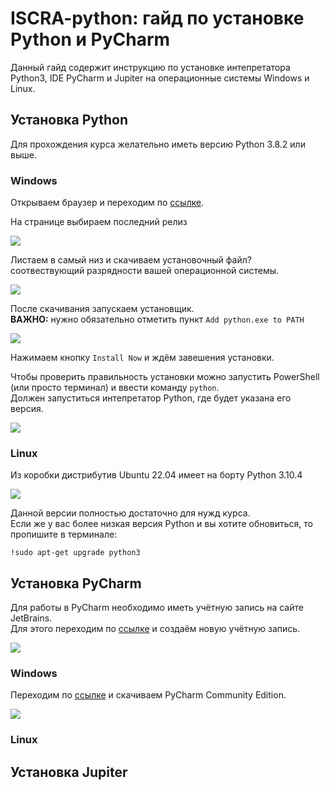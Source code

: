 # ISCRA-python: гайд по установке Python и PyCharm

Данный гайд содержит инструкцию по установке интепретатора Python3, IDE PyCharm и Jupiter на операционные системы Windows и Linux. 

## Установка Python

Для прохождения курса желательно иметь версию Python 3.8.2 или выше.

### Windows
Открываем браузер и переходим по [ссылке](https://www.python.org/).

На странице выбираем последний релиз

![](https://github.com/N0ktis/ISCRA-python/blob/main/img/1.png)

Листаем в самый низ и скачиваем установочный файл? соотвествующий разрядности вашей операционной системы.

![](https://github.com/N0ktis/ISCRA-python/blob/main/img/2.png)

После скачивания запускаем установщик.  
**ВАЖНО:** нужно обязательно отметить пункт `Add python.exe to PATH`

![](https://github.com/N0ktis/ISCRA-python/blob/main/img/3.png)

Нажимаем кнопку `Install Now` и ждём завешения установки.

Чтобы проверить правильность установки можно запустить PowerShell (или просто терминал) и ввести команду `python`.  
Должен запуститься интепретатор Python, где будет указана его версия.

![](https://github.com/N0ktis/ISCRA-python/blob/main/img/4.png)

### Linux

Из коробки дистрибутив Ubuntu 22.04 имеет на борту Python 3.10.4

![](https://github.com/N0ktis/ISCRA-python/blob/main/img/8.png)

Данной версии полностью достаточно для нужд курса.  
Если же у вас более низкая версия Python и вы хотите обновиться, то пропишите в терминале:

```
!sudo apt-get upgrade python3
```
## Установка PyCharm

Для работы в PyCharm необходимо иметь учётную запись на сайте JetBrains.  
Для этого переходим по [ссылке](https://account.jetbrains.com/login) и создаём новую учётную запись.

![](https://github.com/N0ktis/ISCRA-python/blob/main/img/5.png)

### Windows

Переходим по [ссылке](https://www.jetbrains.com/pycharm/download/#section=windows) и скачиваем PyCharm Community Edition.

![](https://github.com/N0ktis/ISCRA-python/blob/main/img/7.png)

### Linux

## Установка Jupiter
